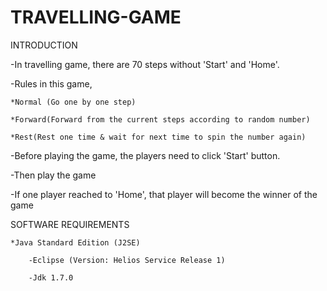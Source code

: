 # TRAVELLING-GAME

INTRODUCTION

-In travelling game, there are 70 steps without 'Start' and 'Home'.

-Rules in this game, 

	*Normal (Go one by one step)
  
	*Forward(Forward from the current steps according to random number)
  
	*Rest(Rest one time & wait for next time to spin the number again)
  
-Before playing the game, the players need to click 'Start' button.

-Then play the game

-If one player reached to 'Home', that player will become the winner of the game

SOFTWARE REQUIREMENTS

	*Java Standard Edition (J2SE)
  
		-Eclipse (Version: Helios Service Release 1)
    
		-Jdk 1.7.0

